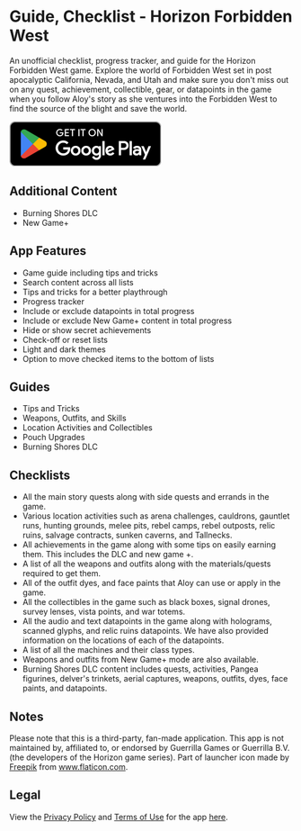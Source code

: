 # Guide, Checklist - Horizon Forbidden West

An unofficial checklist, progress tracker, and guide for the Horizon Forbidden West game. Explore the world of Forbidden West set in post apocalyptic California, Nevada, and Utah and make sure you don't miss out on any quest, achievement, collectible, gear, or datapoints in the game when you follow Aloy's story as she ventures into the Forbidden West to find the source of the blight and save the world.

[![Google Play](google_play.png)](https://play.google.com/store/apps/details?id=me.mmagg.forbiddenwestguide)


## Additional Content
* Burning Shores DLC
* New Game+


## App Features
* Game guide including tips and tricks
* Search content across all lists
* Tips and tricks for a better playthrough
* Progress tracker
* Include or exclude datapoints in total progress
* Include or exclude New Game+ content in total progress
* Hide or show secret achievements
* Check-off or reset lists
* Light and dark themes
* Option to move checked items to the bottom of lists


## Guides
* Tips and Tricks
* Weapons, Outfits, and Skills
* Location Activities and Collectibles
* Pouch Upgrades
* Burning Shores DLC


## Checklists
* All the main story quests along with side quests and errands in the game.
* Various location activities such as arena challenges, cauldrons, gauntlet runs, hunting grounds, melee pits, rebel camps, rebel outposts, relic ruins, salvage contracts, sunken caverns, and Tallnecks.
* All achievements in the game along with some tips on easily earning them. This includes the DLC and new game +.
* A list of all the weapons and outfits along with the materials/quests required to get them.
* All of the outfit dyes, and face paints that Aloy can use or apply in the game.
* All the collectibles in the game such as black boxes, signal drones, survey lenses, vista points, and war totems.
* All the audio and text datapoints in the game along with holograms, scanned glyphs, and relic ruins datapoints. We have also provided information on the locations of each of the datapoints.
* A list of all the machines and their class types.
* Weapons and outfits from New Game+ mode are also available.
* Burning Shores DLC content includes quests, activities, Pangea figurines, delver's trinkets, aerial captures, weapons, outfits, dyes, face paints, and datapoints.


## Notes
Please note that this is a third-party, fan-made application. This app is not maintained by, affiliated to, or endorsed by Guerrilla Games or Guerrilla B.V. (the developers of the Horizon game series). Part of launcher icon made by <a href="https://www.flaticon.com/authors/freepik" title="Freepik">Freepik</a> from <a href="https://www.flaticon.com/" title="Flaticon">www.flaticon.com</a>.



## Legal
View the [Privacy Policy](https://github.com/MMagg-dev/Guide_checklist_Horizon_Forbidden_West/blob/main/legal/Privacy_Policy.md) and [Terms of Use](https://github.com/MMagg-dev/Guide_checklist_Horizon_Forbidden_West/blob/main/legal/Terms_of_Use.md) for the app [here](https://github.com/MMagg-dev/Guide_checklist_Horizon_Forbidden_West/tree/main/legal).
